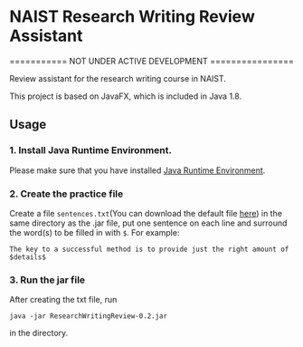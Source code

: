 # NAIST Research Writing Review Assistant

=========== NOT UNDER ACTIVE DEVELOPMENT ================

Review assistant for the research writing course in NAIST.

This project is based on JavaFX, which is included in Java 1.8.
## Usage
### 1. Install Java Runtime Environment.
Please make sure that you have installed [Java Runtime Environment](https://java.com/en/download/).
### 2. Create the practice file
Create a file `sentences.txt`(You can download the default file [here](https://raw.githubusercontent.com/linkinpark213/naist-research-writing-review/master/sentences.txt)) in the same directory as the .jar file, put one sentence on each line and surround the word(s) to be filled in with `$`.
 For example:
```
The key to a successful method is to provide just the right amount of $details$
```
### 3. Run the jar file
After creating the txt file, run 
```
java -jar ResearchWritingReview-0.2.jar
```     
in the directory.